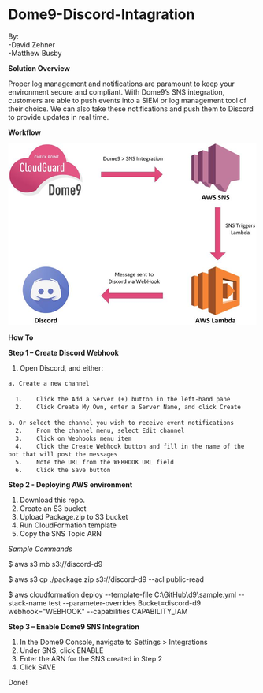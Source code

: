 # Dome9-Discord-Intagration
By:      
-David Zehner  
-Matthew Busby

**Solution Overview**

Proper log management and notifications are paramount to keep your environment secure and compliant. With Dome9’s SNS integration, customers are able to push events into a SIEM or log management tool of their choice. We can also take these notifications and push them to Discord to provide updates in real time. 





**Workflow**


![Build](https://github.com/MatthBusby/Dome9-Discord-Intagration/blob/main/Drawing2.png)


**How To**

**Step 1 – Create Discord Webhook**

  1.	Open Discord, and either:        
    
    a. Create a new channel
    
      1.    Click the Add a Server (+) button in the left-hand pane
      2.    Click Create My Own, enter a Server Name, and click Create         
   
    b. Or select the channel you wish to receive event notifications      
      2.	From the channel menu, select Edit channel  
      3.	Click on Webhooks menu item  
      4.	Click the Create Webhook button and fill in the name of the bot that will post the messages
      5.	Note the URL from the WEBHOOK URL field
      6.	Click the Save button

**Step 2 - Deploying AWS environment**

  1. Download this repo.
  2. Create an S3 bucket
  3. Upload Package.zip to S3 bucket
  4. Run CloudFormation template
  5. Copy the SNS Topic ARN
  
  *Sample Commands*
  
   $ aws s3 mb s3://discord-d9 
   
   $ aws s3 cp ./package.zip s3://discord-d9 --acl public-read
   
   $ aws cloudformation deploy --template-file C:\GitHub\d9\sample.yml --stack-name test --parameter-overrides Bucket=discord-d9 webhook="WEBHOOK" --capabilities CAPABILITY_IAM

**Step 3 – Enable Dome9 SNS Integration**

  1.	In the Dome9 Console, navigate to Settings > Integrations
  2.	Under SNS, click ENABLE
  3.	Enter the ARN for the SNS created in Step 2
  4.	Click SAVE

Done!
